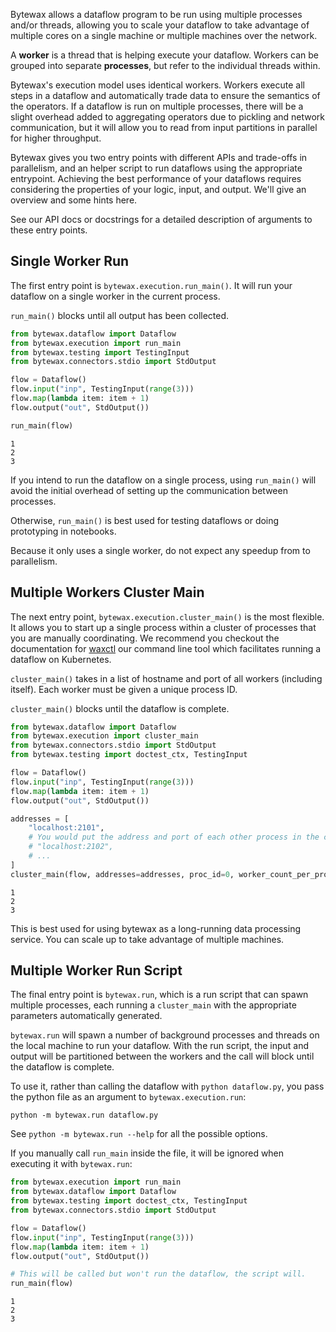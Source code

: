 Bytewax allows a dataflow program to be run using multiple processes
and/or threads, allowing you to scale your dataflow to take advantage
of multiple cores on a single machine or multiple machines over the
network.

A **worker** is a thread that is helping execute your
dataflow. Workers can be grouped into separate **processes**, but
refer to the individual threads within.

Bytewax's execution model uses identical workers. Workers execute all
steps in a dataflow and automatically trade data to ensure the
semantics of the operators. If a dataflow is run on multiple
processes, there will be a slight overhead added to aggregating
operators due to pickling and network communication, but it will allow
you to read from input partitions in parallel for higher throughput.

Bytewax gives you two entry points with different APIs and
trade-offs in parallelism, and an helper script to run dataflows
using the appropriate entrypoint.
Achieving the best performance of your dataflows requires
considering the properties of your logic, input,
and output. We'll give an overview and some hints here.

See our API docs or docstrings for a detailed description of arguments
to these entry points.

## Single Worker Run

The first entry point is `bytewax.execution.run_main()`. It will
run your dataflow on a single worker in the current process.

`run_main()` blocks until all output has been collected.

```python doctest:SORT_OUTPUT
from bytewax.dataflow import Dataflow
from bytewax.execution import run_main
from bytewax.testing import TestingInput
from bytewax.connectors.stdio import StdOutput

flow = Dataflow()
flow.input("inp", TestingInput(range(3)))
flow.map(lambda item: item + 1)
flow.output("out", StdOutput())

run_main(flow)
```

```{testoutput}
1
2
3
```

If you intend to run the dataflow on a single process, using
`run_main()` will avoid the initial overhead of setting up the
communication between processes.

Otherwise, `run_main()` is best used for testing dataflows or doing
prototyping in notebooks.

Because it only uses a single worker, do not expect any speedup from
to parallelism.

## Multiple Workers Cluster Main

The next entry point, `bytewax.execution.cluster_main()` is the most
flexible. It allows you to start up a single process within a cluster
of processes that you are manually coordinating. We recommend you
checkout the documentation for [waxctl](/docs/deployment/waxctl/) our
command line tool which facilitates running a dataflow on Kubernetes.

`cluster_main()` takes in a list of hostname and port of all workers
(including itself). Each worker must be given a unique process ID.

`cluster_main()` blocks until the dataflow is complete.

```python doctest:SORT_OUTPUT
from bytewax.dataflow import Dataflow
from bytewax.execution import cluster_main
from bytewax.connectors.stdio import StdOutput
from bytewax.testing import doctest_ctx, TestingInput

flow = Dataflow()
flow.input("inp", TestingInput(range(3)))
flow.map(lambda item: item + 1)
flow.output("out", StdOutput())

addresses = [
    "localhost:2101",
    # You would put the address and port of each other process in the cluster here:
    # "localhost:2102",
    # ...
]
cluster_main(flow, addresses=addresses, proc_id=0, worker_count_per_proc=2)
```

```{testoutput}
1
2
3
```

This is best used for using bytewax as a long-running data processing
service. You can scale up to take advantage of multiple machines.

## Multiple Worker Run Script

The final entry point is `bytewax.run`, which is a run script
that can spawn multiple processes, each running a `cluster_main` with the
appropriate parameters automatically generated.

`bytewax.run` will spawn a number of background processes and threads
on the local machine to run your dataflow.
With the run script, the input and output will be
partitioned between the workers and the call will block until the
dataflow is complete.

To use it, rather than calling the dataflow with `python dataflow.py`,
you pass the python file as an argument to `bytewax.execution.run`:

```
python -m bytewax.run dataflow.py
```

See `python -m bytewax.run --help` for all the possible options.

If you manually call `run_main` inside the file, it will be ignored
when executing it with `bytewax.run`:

```python doctest:SORT_OUTPUT
from bytewax.execution import run_main
from bytewax.dataflow import Dataflow
from bytewax.testing import doctest_ctx, TestingInput
from bytewax.connectors.stdio import StdOutput

flow = Dataflow()
flow.input("inp", TestingInput(range(3)))
flow.map(lambda item: item + 1)
flow.output("out", StdOutput())

# This will be called but won't run the dataflow, the script will.
run_main(flow)
```

```{testoutput}
1
2
3
```
